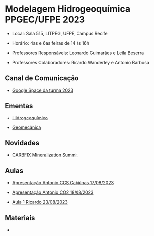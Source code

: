 # Modelagem Hidrogeoquímica PPGEC/UFPE 2023

- Local: Sala 515, LITPEG, UFPE, Campus Recife
- Horário: 4as e 6as feiras de 14 às 16h

- Professores Responsáveis: 
Leonardo Guimarães e Leila Beserra

- Professores Colaboradores:
Ricardo Wanderley e Antonio Barbosa

## Canal de Comunicação

- [Google Space da turma 2023](https://mail.google.com/mail/u/0/#chat/space/AAAAK1kxmlE)

## Ementas

- [Hidrogeoquímica]()

- [Geomecânica]()

## Novidades

- [CARBFIX Mineralization Summit](https://www.carbfix.com/mineralization-summit)

## Aulas

- [Apresentação Antonio CCS Cabiúnas 17/08/2023](https://github.com/leojnguimaraes/Modelagem_Hidrogeoquimica/blob/main/presentations/antonio/Apresenta%C3%A7%C3%A3o%20CCS%20Cabiunas%20em%2009-08-23.pdf)

- [Apresentação Antonio CO2 18/08/2023](https://github.com/leojnguimaraes/Modelagem_Hidrogeoquimica/blob/main/presentations/ricardo/Curso%20Geomec%C3%A2nica%20-%20Aula1.pdf)

- [Aula 1 Ricardo 23/08/2023](https://github.com/leojnguimaraes/Modelagem_Hidrogeoquimica/blob/main/presentations/ricardo/Curso%20Geomec%C3%A2nica%20-%20Aula1.pdf)

## Materiais

- 
